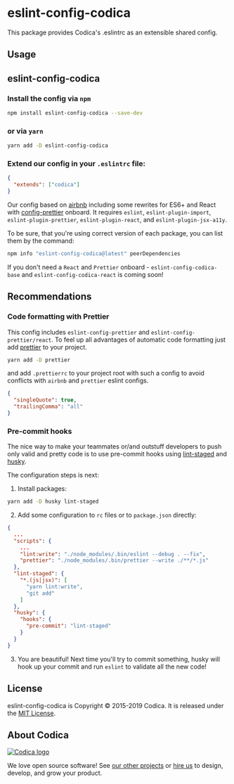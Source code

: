 # eslint-config-codica

This package provides Codica's .eslintrc as an extensible shared config.

## Usage

## eslint-config-codica

### Install the config via `npm`

```bash
npm install eslint-config-codica --save-dev
```

### or via `yarn`

```bash
yarn add -D eslint-config-codica
```

### Extend our config in your `.eslintrc` file:

```json
{
  "extends": ["codica"]
}
```

Our config based on [airbnb](https://github.com/airbnb/javascript/tree/master/packages/eslint-config-airbnb) including some rewrites for ES6+ and React with [config-prettier](https://github.com/prettier/eslint-config-prettier) onboard. It requires `eslint`, `eslint-plugin-import`, `eslint-plugin-prettier`, `eslint-plugin-react`, and `eslint-plugin-jsx-a11y`.

To be sure, that you're using correct version of each package, you can list them by the command:

```bash
npm info "eslint-config-codica@latest" peerDependencies
```

If you don't need a `React` and `Prettier` onboard - `eslint-config-codica-base` and `eslint-config-codica-react` is coming soon!

## Recommendations

### Code formatting with Prettier

This config includes `eslint-config-prettier` and `eslint-config-prettier/react`. To feel up all advantages of automatic code formatting just add [prettier](https://prettier.io) to your project.

```bash
yarn add -D prettier
```

and add `.prettierrc` to your project root with such a config to avoid conflicts with `airbnb` and `prettier` eslint configs.

```json
{
  "singleQuote": true,
  "trailingComma": "all"
}
```

### Pre-commit hooks

The nice way to make your teammates or/and outstuff developers to push only valid and pretty code is to use pre-commit hooks using [lint-staged](https://github.com/okonet/lint-staged) and [husky](https://github.com/typicode/husky).

The configuration steps is next:

1. Install packages:

```bash
yarn add -D husky lint-staged
```

2. Add some configuration to `rc` files or to `package.json` directly:

```json
{
  ...
  "scripts": {
    ...
    "lint:write": "./node_modules/.bin/eslint --debug . --fix",
    "prettier": "./node_modules/.bin/prettier --write ./**/*.js"
  },
  "lint-staged": {
    "*.(js|jsx)": [
      "yarn lint:write",
      "git add"
    ]
  },
  "husky": {
    "hooks": {
      "pre-commit": "lint-staged"
    }
  }
}
```

3. You are beautiful! Next time you'll try to commit something, husky will hook up your commit and run `eslint` to validate all the new code!

## License

eslint-config-codica is Copyright © 2015-2019 Codica. It is released under the [MIT License](https://opensource.org/licenses/MIT).

## About Codica

[![Codica logo](https://www.codica.com/assets/images/logo/logo.svg)](https://www.codica.com)

We love open source software! See [our other projects](https://github.com/codica2) or [hire us](https://www.codica.com/) to design, develop, and grow your product.
